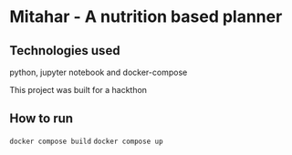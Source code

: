 # Mitahar - A nutrition based planner

## Technologies used

python, jupyter notebook and docker-compose

This project was built for a hackthon

## How to run

`docker compose build`
`docker compose up`
